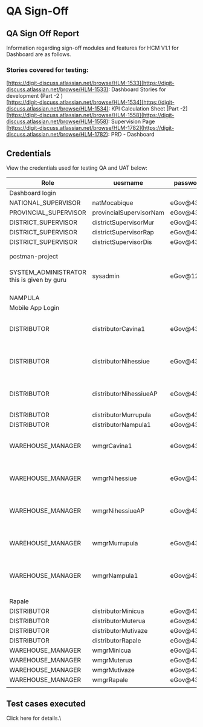 # QA Sign-Off

## QA Sign Off Report

Information regarding sign-off modules and features for HCM V1.1 for Dashboard are as follows.

### Stories covered for testing:

[https://digit-discuss.atlassian.net/browse/HLM-1533](https://digit-discuss.atlassian.net/browse/HLM-1533): Dashboard Stories for development (Part -2 )\
[https://digit-discuss.atlassian.net/browse/HLM-1534](https://digit-discuss.atlassian.net/browse/HLM-1534): KPI Calculation Sheet \[Part -2]\
[https://digit-discuss.atlassian.net/browse/HLM-1558](https://digit-discuss.atlassian.net/browse/HLM-1558): Supervision Page\
[https://digit-discuss.atlassian.net/browse/HLM-1782](https://digit-discuss.atlassian.net/browse/HLM-1782): PRD - Dashboard

## Credentials

View the credentials used for testing QA and UAT below:

| Role                                                 | uesrname                | password  | userId                               |
| ---------------------------------------------------- | ----------------------- | --------- | ------------------------------------ |
| Dashboard login                                      |                         |           |                                      |
| NATIONAL\_SUPERVISOR                                 | natMocabique            | eGov@4321 |                                      |
| PROVINCIAL\_SUPERVISOR                               | provincialSupervisorNam | eGov@4321 |                                      |
| DISTRICT\_SUPERVISOR                                 | districtSupervisorMur   | eGov@4321 |                                      |
| DISTRICT\_SUPERVISOR                                 | districtSupervisorRap   | eGov@4321 |                                      |
| DISTRICT\_SUPERVISOR                                 | districtSupervisorDis   | eGov@4321 |                                      |
|                                                      |                         |           |                                      |
|                                                      |                         |           |                                      |
| postman-project                                      |                         |           |                                      |
| <p>SYSTEM_ADMINISTRATOR<br>this is given by guru</p> | sysadmin                | eGov@1234 |                                      |
|                                                      |                         |           |                                      |
| NAMPULA                                              |                         |           |                                      |
| Mobile App Login                                     |                         |           |                                      |
| DISTRIBUTOR                                          | distributorCavina1      | eGov@4321 | a878b4f6-19af-42b1-b4cd-803ffde64f4b |
| DISTRIBUTOR                                          | distributorNihessiue    | eGov@4321 | 38b9083f-75a0-4650-8266-d044af609f37 |
| DISTRIBUTOR                                          | distributorNihessiueAP  | eGov@4321 | 404e1c42-1e19-4c80-b177-edaffed3ea5e |
| DISTRIBUTOR                                          | distributorMurrupula    | eGov@4321 |                                      |
| DISTRIBUTOR                                          | distributorNampula1     | eGov@4321 |                                      |
| WAREHOUSE\_MANAGER                                   | wmgrCavina1             | eGov@4321 | aba34a20-9fba-4e98-9a7c-22463f1567fd |
| WAREHOUSE\_MANAGER                                   | wmgrNihessiue           | eGov@4321 | c123d344-edf1-4d66-8968-2de48239962f |
| WAREHOUSE\_MANAGER                                   | wmgrNihessiueAP         | eGov@4321 | 0eccae1b-4ee1-41b5-ac8d-cf8ff27fabd7 |
| WAREHOUSE\_MANAGER                                   | wmgrMurrupula           | eGov@4321 | 9d4a0401-a08a-4519-a1fc-a78d24c3a20f |
| WAREHOUSE\_MANAGER                                   | wmgrNampula1            | eGov@4321 | 1ea8e9ee-88f9-4b22-a90f-a307abd06b2c |
|                                                      |                         |           |                                      |
|                                                      |                         |           |                                      |
| Rapale                                               |                         |           |                                      |
| DISTRIBUTOR                                          | distributorMinicua      | eGov@4321 |                                      |
| DISTRIBUTOR                                          | distributorMuterua      | eGov@4321 |                                      |
| DISTRIBUTOR                                          | distributorMutivaze     | eGov@4321 |                                      |
| DISTRIBUTOR                                          | distributorRapale       | eGov@4321 |                                      |
| WAREHOUSE\_MANAGER                                   | wmgrMinicua             | eGov@4321 |                                      |
| WAREHOUSE\_MANAGER                                   | wmgrMuterua             | eGov@4321 |                                      |
| WAREHOUSE\_MANAGER                                   | wmgrMutivaze            | eGov@4321 |                                      |
| WAREHOUSE\_MANAGER                                   | wmgrRapale              | eGov@4321 |                                      |
|                                                      |                         |           |                                      |

## Test cases executed

Click here for details.\
